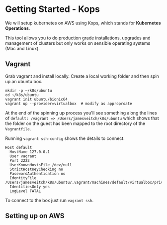 # Getting Started - Kops

We will setup kubernetes on AWS using Kops, which stands for **Kubernetes Operations**.

This tool allows you to do production grade installations, upgrades and management of clusters but only works on sensible operating systems \(Mac and Linux\).

## Vagrant

Grab vagrant and install locally. Create a local working folder and then spin up an ubuntu box.

```
mkdir -p ~/k8s/ubuntu
cd ~/k8s/ubuntu
vagrant init ubuntu/bionic64
vagrant up --provider=virtualbox  # modify as approproate
```

At the end of the spinning up process you'll see something along the lines of `default: /vagrant => /Users/jamesveitch/k8s/ubuntu` which shows that the folder on the guest has been mapped to the root directory of the `Vagrantfile`.

Running `vagrant ssh-config` shows the details to connect.

```
Host default
  HostName 127.0.0.1
  User vagrant
  Port 2222
  UserKnownHostsFile /dev/null
  StrictHostKeyChecking no
  PasswordAuthentication no
  IdentityFile /Users/jamesveitch/k8s/ubuntu/.vagrant/machines/default/virtualbox/private_key
  IdentitiesOnly yes
  LogLevel FATAL
```

To connect to the box just run `vagrant ssh`.

## Setting up on AWS



